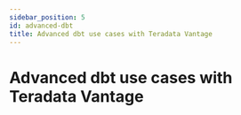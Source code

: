 ```yaml
---
sidebar_position: 5
id: advanced-dbt
title: Advanced dbt use cases with Teradata Vantage
---
```


# Advanced dbt use cases with Teradata Vantage